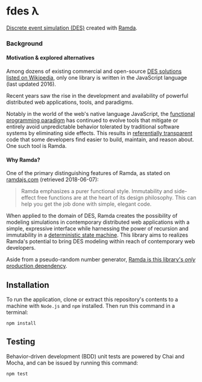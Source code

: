 # fdes λ
[Discrete event simulation (DES)](https://en.wikipedia.org/wiki/Discrete_event_simulation) created with
[Ramda](https://github.com/ramda/ramda).

### Background
#### Motivation & explored alternatives
Among dozens of existing commercial and open-source [DES solutions listed on Wikipedia](https://en.wikipedia.org/wiki/List_of_discrete_event_simulation_software), only one library is written in the JavaScript language (last updated 2016).

Recent years saw the rise in the development and availability of powerful distributed web applications, tools, and paradigms.

Notably in the world of the web's native language JavaScript, the [functional programming paradigm](https://en.wikipedia.org/wiki/Functional_programming) has continued to evolve tools that mitigate or entirely avoid unpredictable behavior tolerated by traditional software systems by eliminating side effects. This results in [referentially transparent](https://en.wikipedia.org/wiki/Referential_transparency) code that some developers find easier to build, maintain, and reason about. One such tool is Ramda.

#### Why Ramda?
One of the primary distinguishing features of Ramda, as stated on [ramdajs.com](https://ramdajs.com/) (retrieved 2018-06-07):
> Ramda emphasizes a purer functional style. Immutability and side-effect free functions are at the heart of its design philosophy. This can help you get the job done with simple, elegant code.

When applied to the domain of DES, Ramda creates the possibility of modeling simulations in contemporary distributed web applications with a simple, expressive interface while harnessing the power of recursion and immutability in a [deterministic state machine](https://en.wikipedia.org/wiki/Finite-state_machine). This library aims to realizes Ramda's potential to bring DES modeling within reach of contemporary web developers.

Aside from a pseudo-random number generator, [Ramda is this library's _only_ production dependency](https://github.com/Stassi/fdes/compare/develop#diff-b9cfc7f2cdf78a7f4b91a753d10865a2R13).

## Installation
To run the application, clone or extract this repository's contents to a machine with `Node.js` and `npm` installed. Then run this command in a terminal:
```
npm install
```

## Testing
Behavior-driven development (BDD) unit tests are powered by Chai and Mocha, and can be issued by running this command:

```
npm test
```

